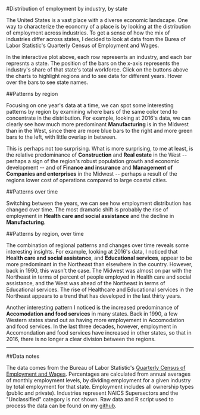 #Distribution of employment by industry, by state

The United States is a vast place with a diverse economic landscape. One way to characterize the economy of a place is by looking at the distribution of employment across industries. To get a sense of how the mix of industries differ across states, I decided to look at data from the Burea of Labor Statistic's Quarterly Census of Employment and Wages.

In the interactive plot above, each row represents an industry, and each bar represnts a state. The position of the bars on the x-axis represents the industry's share of that state's total workforce. Click on the buttons above the charts to highlight regions and to see data for different years. Hover over the bars to see state names.

##Patterns by region

Focusing on one year's data at a time, we can spot some interesting patterns by region by examining where bars of the same color tend to concentrate in the distribution. For example, looking at 2016's data, we can clearly see how much more predominant **Manufacturing** is in the Midwest than in the West, since there are more blue bars to the right and more green bars to the left, with little overlap in between. 

This is perhaps not too surprising. What is more surprising, to me at least, is the relative predominance of **Construction** and **Real estate** in the West -- perhaps a sign of the region's robust population growth and economic development -- and of **Finance and insurance** and **Management of Companies and enterprises** in the Midwest -- perhaps a result of the regions lower cost of operations compared to large coastal cities.

##Patterns over time

Switching between the years, we can see how employment distribution has changed over time. The most dramatic shift is probably the rise of employment in **Health care and social assistance** and the decline in **Manufacturing**. 

##Patterns by region, over time

The combination of regional patterns and changes over time reveals some interesting insights. For example, looking at 2016's data, I noticed that **Health care and social assistance**, and **Educational services**, appear to be more predominant in the Northeast than elsewhere in the country. However, back in 1990, this wasn't the case. The Midwest was almost on par with the Northeast in terms of percent of people employed in Health care and social assistance, and the West was ahead of the Northeast in terms of Educational services. The rise of Healthcare and Educational services in the Northeast appears to a trend that has developed in the last thirty years.

Another interesting pattern I noticed is the increased predominance of **Accomodation and food services** in many states. Back in 1990, a few Western states stand out as having more employement in Accomodation and food services. In the last three decades, however, employment in Accomondation and food services have increased in other states, so that in 2016, there is no longer a clear division between the regions.

---

##Data notes

The data comes from the Bureau of Labor Statistic's [Quarterly Census of Employment and Wages](https://www.bls.gov/cew/datatoc.htm). Percentages are calculated from annual averages of monthly employment levels, by dividing employment for a given industry by total employment for that state. Employment includes all ownership types (public and private). Industries represent NAICS Supersectors and the "Unclassified" category is not shown. Raw data and R script used to process the data can be found on my [github](https://github.com/kathyxiong/industry-concentration).
